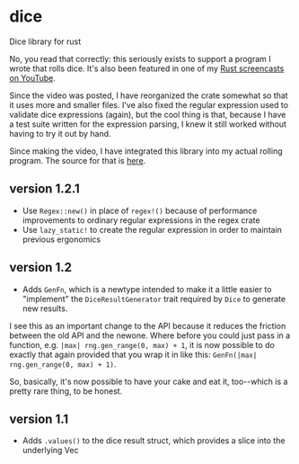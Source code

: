 # dice
Dice library for rust

No, you read that correctly: this seriously exists to support a program I wrote that rolls dice. It's also been featured in one of my [Rust screencasts on YouTube](https://youtu.be/qir8o1vhw9A).

Since the video was posted, I have reorganized the crate somewhat so that it uses more and smaller files. I've also fixed the regular expression used to validate dice expressions (again), but the cool thing is that, because I have a test suite written for the expression parsing, I knew it still worked without having to try it out by hand.

Since making the video, I have integrated this library into my actual rolling program. The source for that is [here](https://github.com/archer884/roll).

## version 1.2.1

- Use `Regex::new()` in place of `regex!()` because of performance improvements to ordinary regular expressions in the regex crate
- Use `lazy_static!` to create the regular expression in order to maintain previous ergonomics

## version 1.2

- Adds `GenFn`, which is a newtype intended to make it a little easier to "implement" the `DiceResultGenerator` trait required by `Dice` to generate new results. 

I see this as an important change to the API because it reduces the friction between the old API and the newone. Where before you could just pass in a function, e.g. `|max| rng.gen_range(0, max) + 1`, it is now possible to do exactly that again provided that you wrap it in like this: `GenFn(|max| rng.gen_range(0, max) + 1)`.

So, basically, it's now possible to have your cake and eat it, too--which is a pretty rare thing, to be honest.

## version 1.1

- Adds `.values()` to the dice result struct, which provides a slice into the underlying Vec<u32>
